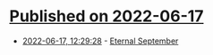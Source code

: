 # [Published on 2022-06-17](index.md)

* [2022-06-17, 12:29:28](https://news.ycombinator.com/item?id=31777103) - [Eternal September](https://en.wikipedia.org/wiki/Eternal_September)
